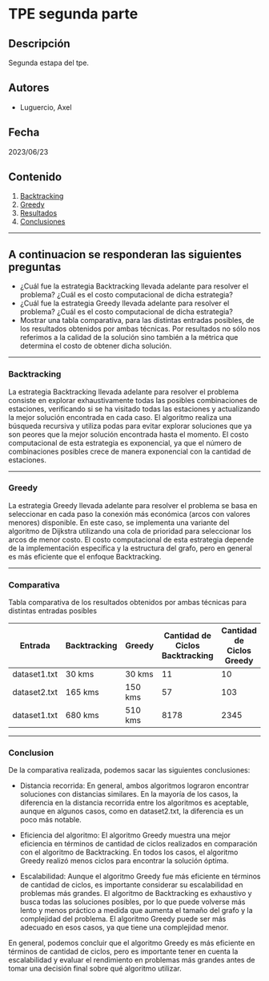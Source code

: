 # TPE segunda parte

## Descripción

Segunda estapa del tpe.

## Autores

- Luguercio, Axel

## Fecha

2023/06/23

## Contenido

1. [Backtracking](###Backtracking)
2. [Greedy](###Greedy)
3. [Resultados](###Comparativa)
4. [Conclusiones](###Conclusion)
---
## A continuacion se responderan las siguientes preguntas

* ¿Cuál fue la estrategia Backtracking llevada adelante para resolver el problema? ¿Cuál es el
costo computacional de dicha estrategia?
* ¿Cuál fue la estrategia Greedy llevada adelante para resolver el problema? ¿Cuál es el costo
computacional de dicha estrategia?
* Mostrar una tabla comparativa, para las distintas entradas posibles, de los resultados obtenidos
por ambas técnicas. Por resultados no sólo nos referimos a la calidad de la solución sino también a la métrica que determina el costo de obtener dicha solución.

---

### Backtracking

La estrategia Backtracking llevada adelante para resolver el problema consiste en explorar exhaustivamente todas las posibles combinaciones de estaciones, verificando si se ha visitado todas las estaciones y actualizando la mejor solución encontrada en cada caso. El algoritmo realiza una búsqueda recursiva y utiliza podas para evitar explorar soluciones que ya son peores que la mejor solución encontrada hasta el momento. El costo computacional de esta estrategia es exponencial, ya que el número de combinaciones posibles crece de manera exponencial con la cantidad de estaciones.

---

### Greedy

La estrategia Greedy llevada adelante para resolver el problema se basa en seleccionar en cada paso la conexión más económica (arcos con valores menores) disponible. En este caso, se implementa una variante del algoritmo de Dijkstra utilizando una cola de prioridad para seleccionar los arcos de menor costo. El costo computacional de esta estrategia depende de la implementación específica y la estructura del grafo, pero en general es más eficiente que el enfoque Backtracking.

---

### Comparativa

Tabla comparativa de los resultados obtenidos por ambas técnicas para distintas entradas posibles

| Entrada      | Backtracking | Greedy  | Cantidad de Ciclos Backtracking | Cantidad de Ciclos Greedy |
| ------------ | ------------ | ------- |---------------------------------|---------------------------|
| dataset1.txt | 30 kms       | 30 kms  | 11                              | 10                        |
| dataset2.txt | 165 kms      | 150 kms | 57                              | 103                       |
| dataset1.txt | 680 kms      | 510 kms | 8178                            | 2345                      |

---

### Conclusion

De la comparativa realizada, podemos sacar las siguientes conclusiones:

* Distancia recorrida: En general, ambos algoritmos lograron encontrar soluciones con distancias similares. En la mayoría de los casos, la diferencia en la distancia recorrida entre los algoritmos es aceptable, aunque en algunos casos, como en dataset2.txt, la diferencia es un poco más notable.

* Eficiencia del algoritmo: El algoritmo Greedy muestra una mejor eficiencia en términos de cantidad de ciclos realizados en comparación con el algoritmo de Backtracking. En todos los casos, el algoritmo Greedy realizó menos ciclos para encontrar la solución óptima.

* Escalabilidad: Aunque el algoritmo Greedy fue más eficiente en términos de cantidad de ciclos, es importante considerar su escalabilidad en problemas más grandes. El algoritmo de Backtracking es exhaustivo y busca todas las soluciones posibles, por lo que puede volverse más lento y menos práctico a medida que aumenta el tamaño del grafo y la complejidad del problema. El algoritmo Greedy puede ser más adecuado en esos casos, ya que tiene una complejidad menor.

En general, podemos concluir que el algoritmo Greedy es más eficiente en términos de cantidad de ciclos, pero es importante tener en cuenta la escalabilidad y evaluar el rendimiento en problemas más grandes antes de tomar una decisión final sobre qué algoritmo utilizar.
